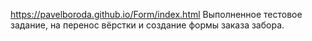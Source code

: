 https://pavelboroda.github.io/Form/index.html
Выполненное тестовое задание, на перенос вёрстки и создание формы заказа забора.
